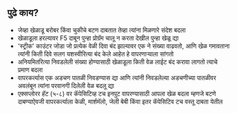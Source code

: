 ## पुढे काय?

* जेव्हा खेळाडू बरोबर किंवा चुकीचे बटण दाबतात तेव्हा त्यांना मिळणारे संदेश बदला
* खेळाडूला हरल्यावर F5 दाबून पुन्हा प्रोग्रॅम चालू न करता देखील पुन्हा खेळू द्या
* 'स्ट्रीक' काउंटर जोडा जो प्रत्येक वेळी दिवा बंद झाल्यावर एक ने संख्या वाढवतो, आणि खेळ गमावताना त्यांनी किती दिवे सलग यशस्वीरित्या बंद केले आहेत हे वापरणाऱ्याला सांगतो
* अनियमितरित्या निवडलेली संख्या होण्यासाठी खेळाडूला किती वेळ लाईट बंद करावा लागतो त्याचे प्रमाण बदला
* वापरकर्त्यास एक अडचण पातळी निवडण्यास द्या आणि त्यांनी निवडलेल्या अडचणीच्या पातळीवर अवलंबून त्यांना परवानगी दिलेली वेळ बदलू द्या
* एक्सप्लोरर हॅट (५-८) वर कॅपेसिटिव्ह टच इनपुट वापरण्यासाठी आपला खेळ बदला म्हणजे बटणे दाबण्याऐवजी वापरकर्त्याला केळी, मार्शमॅलो, जेली बेबी किंवा इतर कॅपेसिटिव टच वस्तू दाबता येतील